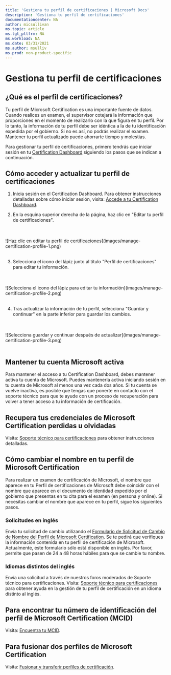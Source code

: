 ```yaml
---
title: 'Gestiona tu perfil de certificaciones | Microsoft Docs'
description: 'Gestiona tu perfil de certificaciones' 
documentationcenter: NA 
author: micsullivan
ms.topic: article
ms.tgt_pltfrm: NA
ms.workload: NA
ms.date: 03/31/2021
ms.author: msulliv
ms.prod: non-product-specific
---
```

# Gestiona tu perfil de certificaciones

## ¿Qué es el perfil de certificaciones?

Tu perfil de Microsoft Certification es una importante fuente de datos. Cuando realices un examen, el supervisor cotejará la información que proporciones en el momento de realizarlo con la que figura en tu perfil. Por lo tanto, la información de tu perfil debe ser idéntica a la de tu identificación expedida por el gobierno. Si no es así, no podrás realizar el examen. Mantener tu perfil actualizado puede ahorrarte tiempo y molestias.

Para gestionar tu perfil de certificaciones, primero tendrás que iniciar sesión en tu [Certification Dashboard](https://aka.ms/certdashboard) siguiendo los pasos que se indican a continuación.

## Cómo acceder y actualizar tu perfil de certificaciones

1. Inicia sesión en el Certification Dashboard. Para obtener instrucciones detalladas sobre cómo iniciar sesión, visita: [Accede a tu Certification Dashboard](/learn/certifications/access-certification-dashboard).

2. En la esquina superior derecha de la página, haz clic en "Editar tu perfil de certificaciones".
<br/>
<br/>
![Haz clic en editar tu perfil de certificaciones](images/manage-certification-profile-1.png)
<br/>
<br/>

3. Selecciona el icono del lápiz junto al título "Perfil de certificaciones" para editar tu información.
<br/>
<br/>
![Selecciona el icono del lápiz para editar tu información](images/manage-certification-profile-2.png)
<br/>
<br/>

4. Tras actualizar la información de tu perfil, selecciona "Guardar y continuar" en la parte inferior para guardar los cambios.
<br/>
<br/>
![Selecciona guardar y continuar después de actualizar](images/manage-certification-profile-3.png)
<br/>
<br/>

## Mantener tu cuenta Microsoft activa

Para mantener el acceso a tu Certification Dashboard, debes mantener activa tu cuenta de Microsoft. Puedes mantenerla activa iniciando sesión en tu cuenta de Microsoft al menos una vez cada dos años. Si tu cuenta se vuelve inactiva, es posible que tengas que ponerte en contacto con el soporte técnico para que te ayude con un proceso de recuperación para volver a tener acceso a tu información de certificación.

## Recupera tus credenciales de Microsoft Certification perdidas u olvidadas

Visita: [Soporte técnico para certificaciones](/learn/certifications/help) para obtener instrucciones detalladas.

## Cómo cambiar el nombre en tu perfil de Microsoft Certification

Para realizar un examen de certificación de Microsoft, el nombre que aparece en tu Perfil de certificaciones de Microsoft debe coincidir con el nombre que aparece en el documento de identidad expedido por el gobierno que presentas en tu cita para el examen (en persona y online). Si necesitas cambiar el nombre que aparece en tu perfil, sigue los siguientes pasos.

### Solicitudes en inglés

Envía tu solicitud de cambio utilizando el [Formulario de Solicitud de Cambio de Nombre del Perfil de Microsoft Certification](https://aka.ms/MSCertificationLegalNamechange). Se te pedirá que verifiques la información contenida en tu perfil de certificación de Microsoft. Actualmente, este formulario sólo está disponible en inglés. Por favor, permite que pasen de 24 a 48 horas hábiles para que se cambie tu nombre.

### Idiomas distintos del inglés
Envía una solicitud a través de nuestros foros moderados de Soporte técnico para certificaciones. Visita: [Soporte técnico para certificaciones](/learn/certifications/help) para obtener ayuda en la gestión de tu perfil de certificación en un idioma distinto al inglés.

## Para encontrar tu número de identificación del perfil de Microsoft Certification (MCID)

Visita: [Encuentra tu MCID](/learn/certifications/find-mcid).

## Para fusionar dos perfiles de Microsoft Certification

Visita: [Fusionar y transferir perfiles de certificación](/learn/certifications/merge-profiles).
